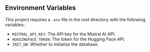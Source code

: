 ## Environment Variables

This project requires a `.env` file in the root directory with the following variables:

- `MISTRAL_API_KEY`: The API key for the Mistral AI API.
- `HUGGINGFACE_TOKEN`: The token for the Hugging Face API.
- `INIT_DB`: Whether to initialize the database.
